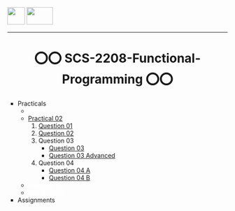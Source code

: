 <img src="https://raw.githubusercontent.com/OlegIlyenko/scala-icon/master/scala-icon.png" height="40px" width="40">
</img>
<img src="https://encrypted-tbn0.gstatic.com/images?q=tbn:ANd9GcQCJUV5o3_7huyElu2_YnQYtYsMt4_bIMAO6jYSDvNSfBZ5a7N2CNHktOoHryhCOAJlhHA&usqp=CAU" width="60px" height="40px">
</img>

<hr>
<center><h1>⭕⭕ SCS-2208-Functional-Programming ⭕⭕</h1></center>
<ul type="square">
<li>Practicals
<ul>
<li><a style="color:white">Practical 01</a></li>
<li><a href="https://github.com/DinushanVimukthi/SCS-2204---Functional-Programming/tree/main/Practical%2002">Practical 02</a>
    <ol>
    <li>
    <a href="https://github.com/DinushanVimukthi/SCS-2204---Functional-Programming/blob/main/Practical%2002/Code/q1.scala">Question 01</a>
    </li>
    <li>
    <a href="https://github.com/DinushanVimukthi/SCS-2204---Functional-Programming/blob/main/Practical%2002/Code/q2.md">Question 02</a>
    </li>
    <li>Question 03
    <br>
    <ul>
    <li><a href="https://github.com/DinushanVimukthi/SCS-2204---Functional-Programming/blob/main/Practical%2002/Code/q3.scala">Question 03 </a>
    </li>
    <li><a href="https://github.com/DinushanVimukthi/SCS-2204---Functional-Programming/blob/main/Practical%2002/Code/q3_advance.scala">Question 03 Advanced</a>
    </li>
    </ul>
    <li>Question 04
    <br>
    <ul>
    <li><a href="https://github.com/DinushanVimukthi/SCS-2204---Functional-Programming/blob/main/Practical%2002/Code/q4_a.scala">Question 04 A</a>
    </li>
    <li><a href="https://github.com/DinushanVimukthi/SCS-2204---Functional-Programming/blob/main/Practical%2002/Code/q4_b.scala">Question 04 B</a>
    </li>
    </ul>
    </li>
    </ol>
</li>
<li><a style="color:white">Practical 03</a></li>
<li><a style="color:white">Practical 04</a></li>
</ul>
</li>
<li>Assignments</li>
</ul>

